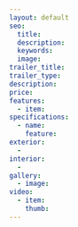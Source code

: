 ```yaml
---
layout: default
seo:
  title:
  description:
  keywords:
  image:
trailer_title:
trailer_type:
description:
price:
features:
  - item:
specifications:
  - name:
    feature:
exterior:
  -
interior:
  -
gallery:
  - image:
video:
  - item:
    thumb:
---
```

